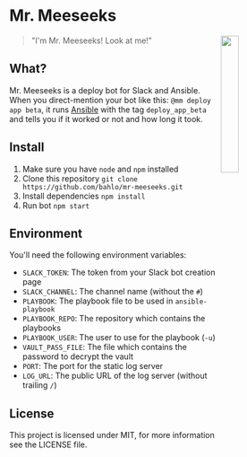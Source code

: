 # Mr. Meeseeks
<img align="right" width="25%" src="https://cloud.githubusercontent.com/assets/1725839/18070833/ed3ba76a-6e50-11e6-8227-28413f619627.jpg">

> "I'm Mr. Meeseeks! Look at me!"

## What?

Mr. Meeseeks is a deploy bot for Slack and Ansible.
When you direct-mention your bot like this: `@mm deploy app beta`,
it runs [Ansible](http://ansible.com) with the tag `deploy_app_beta`
and tells you if it worked or not and how long it took.

## Install

1. Make sure you have `node` and `npm` installed
2. Clone this repository `git clone https://github.com/bahlo/mr-meeseeks.git`
3. Install dependencies `npm install`
4. Run bot `npm start`

## Environment

You'll need the following environment variables:
- `SLACK_TOKEN`: The token from your Slack bot creation page
- `SLACK_CHANNEL`: The channel name (without the `#`)
- `PLAYBOOK`: The playbook file to be used in `ansible-playbook`
- `PLAYBOOK_REPO`: The repository which contains the playbooks
- `PLAYBOOK_USER`: The user to use for the playbook (`-u`)
- `VAULT_PASS_FILE`: The file which contains the password to decrypt the vault
- `PORT`: The port for the static log server
- `LOG_URL`: The public URL of the log server (without trailing `/`)

## License

This project is licensed under MIT, for more information see the LICENSE file.
